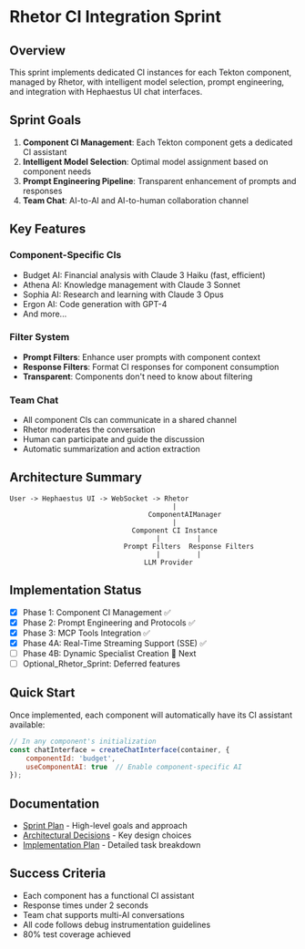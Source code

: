 # Rhetor CI Integration Sprint

## Overview

This sprint implements dedicated CI instances for each Tekton component, managed by Rhetor, with intelligent model selection, prompt engineering, and integration with Hephaestus UI chat interfaces.

## Sprint Goals

1. **Component CI Management**: Each Tekton component gets a dedicated CI assistant
2. **Intelligent Model Selection**: Optimal model assignment based on component needs
3. **Prompt Engineering Pipeline**: Transparent enhancement of prompts and responses
4. **Team Chat**: AI-to-AI and AI-to-human collaboration channel

## Key Features

### Component-Specific CIs
- Budget AI: Financial analysis with Claude 3 Haiku (fast, efficient)
- Athena AI: Knowledge management with Claude 3 Sonnet
- Sophia AI: Research and learning with Claude 3 Opus
- Ergon AI: Code generation with GPT-4
- And more...

### Filter System
- **Prompt Filters**: Enhance user prompts with component context
- **Response Filters**: Format CI responses for component consumption
- **Transparent**: Components don't need to know about filtering

### Team Chat
- All component CIs can communicate in a shared channel
- Rhetor moderates the conversation
- Human can participate and guide the discussion
- Automatic summarization and action extraction

## Architecture Summary

```
User -> Hephaestus UI -> WebSocket -> Rhetor
                                        |
                                  ComponentAIManager
                                        |
                              Component CI Instance
                                    |         |
                            Prompt Filters  Response Filters
                                    |         |
                                 LLM Provider
```

## Implementation Status

- [x] Phase 1: Component CI Management ✅
- [x] Phase 2: Prompt Engineering and Protocols ✅
- [x] Phase 3: MCP Tools Integration ✅
- [x] Phase 4A: Real-Time Streaming Support (SSE) ✅
- [ ] Phase 4B: Dynamic Specialist Creation 🎯 Next
- [ ] Optional_Rhetor_Sprint: Deferred features

## Quick Start

Once implemented, each component will automatically have its CI assistant available:

```javascript
// In any component's initialization
const chatInterface = createChatInterface(container, {
    componentId: 'budget',
    useComponentAI: true  // Enable component-specific AI
});
```

## Documentation

- [Sprint Plan](SprintPlan.md) - High-level goals and approach
- [Architectural Decisions](ArchitecturalDecisions.md) - Key design choices
- [Implementation Plan](ImplementationPlan.md) - Detailed task breakdown

## Success Criteria

- Each component has a functional CI assistant
- Response times under 2 seconds
- Team chat supports multi-AI conversations
- All code follows debug instrumentation guidelines
- 80% test coverage achieved
